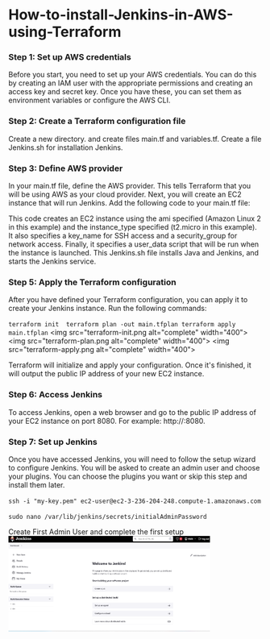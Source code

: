 # How-to-install-Jenkins-in-AWS-using-Terraform


### Step 1: Set up AWS credentials
Before you start, you need to set up your AWS credentials. You can do this by creating an IAM user with the appropriate permissions and creating an access key and secret key. Once you have these, you can set them as environment variables or configure the AWS CLI.

### Step 2: Create a Terraform configuration file
Create a new directory.  and create files main.tf and variables.tf.
Create a file Jenkins.sh for installation Jenkins.

### Step 3: Define AWS provider
In your main.tf file, define the AWS provider. This tells Terraform that you will be using AWS as your cloud provider. Next, you will create an EC2 instance that will run Jenkins. Add the following code to your main.tf file:

This code creates an EC2 instance using the ami specified (Amazon Linux 2 in this example) and the instance_type specified (t2.micro in this example). It also specifies a key_name for SSH access and a security_group for network access. Finally, it specifies a user_data script that will be run when the instance is launched. This Jenkins.sh file installs Java and Jenkins, and starts the Jenkins service.

### Step 5: Apply the Terraform configuration
After you have defined your Terraform configuration, you can apply it to create your Jenkins instance. Run the following commands:

`terraform init 
terraform plan -out main.tfplan
terraform apply main.tfplan`
<img src="terraform-init.png alt="complete" width="400">
<img src="terraform-plan.png alt="complete" width="400">
<img src="terraform-apply.png alt="complete" width="400">

Terraform will initialize and apply your configuration. Once it's finished, it will output the public IP address of your new EC2 instance.

### Step 6: Access Jenkins
To access Jenkins, open a web browser and go to the public IP address of your EC2 instance on port 8080. For example: http://<public-ip>:8080.

### Step 7: Set up Jenkins
Once you have accessed Jenkins, you will need to follow the setup wizard to configure Jenkins. You will be asked to create an admin user and choose your plugins. You can choose the plugins you want or skip this step and install them later.


`ssh -i "my-key.pem" ec2-user@ec2-3-236-204-248.compute-1.amazonaws.com`

`sudo nano /var/lib/jenkins/secrets/initialAdminPassword`

Create First Admin User and complete the first setup
<img src="complete.png" alt="complete" width="400">
